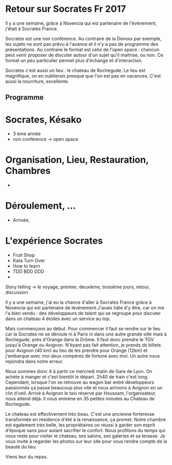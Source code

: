 # Retour sur Socrates Fr 2017

Il y a une semaine, grâce à Novencia qui est partenaire de l'évènement, j'était à Socrates France.

Socrates est une non conférence. Au contraire de la Devoxx par exemple, les sujets ne sont pas prévu à l'avance et il n'y a pas de programme des présentations. Au contraire le format est celui de l'open space : chancun peut venir proposer de discuter autour d'un sujet qu'il maitrise, ou non.
Ce format un peu particulier permet plus d'échange et d'interaction.

Socrates c'est aussi un lieu : le chateau de Rochegude. Le lieu est magnifique, on en oublierais presque que l'on est pas en vacances. C'est aussi la nourriture, excellente.

## Programme

# Socrates, Késako
- 3 ème année
- non conférence -> open space


# Organisation, Lieu, Restauration, Chambres
- 


# Déroulement, ...
- Arrivée, 

# L'expérience Socrates
- Fruit Shop
- Kata Turn Over
- How to learn
- TDD BDD DDD
- 

Story telling -> le voyage, premier, deuxième, troisième jours, retour, discussion

Il y a une semaine, j'ai eu la chance d'aller à Socrates France grâce à Novencia qui est partenaire de lévènement.J'avais hâte d'y être, car on me l'a bien vendu : des développeurs de talent qui se regroupe pour discuter dans un chateau 4 étoiles avec un service au top.

Mais commençons au début. Pour commencer il faut se rendre sur le lieu car la Socrates ne se déroule ni à Paris ni dans une autre grande ville mais à Rochegude, près d'Orange dans la Drôme. Il faut donc prendre le TGV jusqu'à Orange ou Avignon. N'éyant pas fait attention, je prends ds billets pour Avignon (40 km) au lieu de les prendre pour Orange (12km) et j'embarque avec moi deux compères de fortune avec moi. Un autre nous rejoindra dans notre erreur. 

Nous sommes donc 4 à partir ce mercredi matin de Gare de Lyon. On achète à manger et c'est bientôt le départ. 2h40 de train c'est long. Cependant, lorsque l'on se retrouve au wagon bar entre développeurs passionnés ça passe beaucoup plus vite et nous arrivons à Avignon en un clin d'oeil.
Arrivé à Avignon le taxi réservé par Houssam, l'organisateur, nous attend déjà. Il nous enmène en 35 petites minutes au Chateau de Rochegude.


Le chateau est effectivement très beau. C'est une ancienne forteresse transformée en résidence d'été à la renaissance, ça promet.
Notre chambre est également très belle, les propriétaires on réussi à garder son esprit d'époque sans pour autant sacrifier le confort.
Nous profitons du temps qui nous reste pour visiter le chateau, ses salons, ses galeries et sa terasse. Je vous invite à regarder les photos sur leur site pour vous rendre compte de la beauté du lieu.

Viens leur du repas. 
